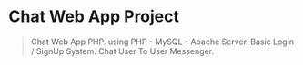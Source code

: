 # Chat Web App Project
>Chat Web App PHP.
>using PHP - MySQL - Apache Server.
>Basic Login / SignUp System.
Chat User To User Messenger.
